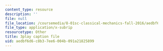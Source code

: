 ```yaml
---
content_type: resource
description: ''
file: null
file_location: /coursemedia/8-01sc-classical-mechanics-fall-2016/aedbf6d6c8b37ee6004b091a21825899_efpiHD_2O8E.srt
file_type: application/x-subrip
resourcetype: Other
title: 3play caption file
uid: aedbf6d6-c8b3-7ee6-004b-091a21825899
---
```

